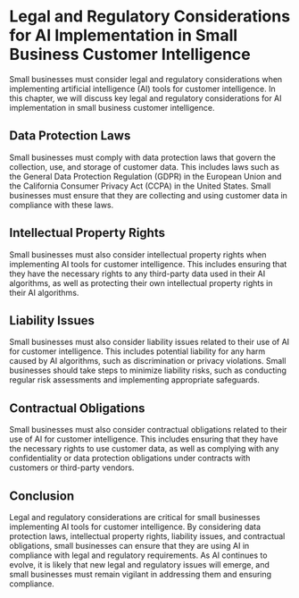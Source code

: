 Legal and Regulatory Considerations for AI Implementation in Small Business Customer Intelligence
===============================================================================================================================================================================

Small businesses must consider legal and regulatory considerations when implementing artificial intelligence (AI) tools for customer intelligence. In this chapter, we will discuss key legal and regulatory considerations for AI implementation in small business customer intelligence.

Data Protection Laws
--------------------

Small businesses must comply with data protection laws that govern the collection, use, and storage of customer data. This includes laws such as the General Data Protection Regulation (GDPR) in the European Union and the California Consumer Privacy Act (CCPA) in the United States. Small businesses must ensure that they are collecting and using customer data in compliance with these laws.

Intellectual Property Rights
----------------------------

Small businesses must also consider intellectual property rights when implementing AI tools for customer intelligence. This includes ensuring that they have the necessary rights to any third-party data used in their AI algorithms, as well as protecting their own intellectual property rights in their AI algorithms.

Liability Issues
----------------

Small businesses must also consider liability issues related to their use of AI for customer intelligence. This includes potential liability for any harm caused by AI algorithms, such as discrimination or privacy violations. Small businesses should take steps to minimize liability risks, such as conducting regular risk assessments and implementing appropriate safeguards.

Contractual Obligations
-----------------------

Small businesses must also consider contractual obligations related to their use of AI for customer intelligence. This includes ensuring that they have the necessary rights to use customer data, as well as complying with any confidentiality or data protection obligations under contracts with customers or third-party vendors.

Conclusion
----------

Legal and regulatory considerations are critical for small businesses implementing AI tools for customer intelligence. By considering data protection laws, intellectual property rights, liability issues, and contractual obligations, small businesses can ensure that they are using AI in compliance with legal and regulatory requirements. As AI continues to evolve, it is likely that new legal and regulatory issues will emerge, and small businesses must remain vigilant in addressing them and ensuring compliance.


